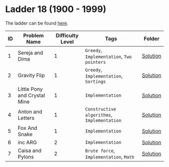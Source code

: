 # Ladder 18 (1900 - 1999)

The ladder can be found [here](https://a2oj.netlify.app/ladder18).

| ID  | Problem Name                 | Difficulty Level | Tags                                        | Folder           |
| --- | ---------------------------- | ---------------- | ------------------------------------------- | ---------------- |
| 1   | Sereja and Dima              | 1                | `Greedy`, `Implementation`, `Two pointers`  | [Solution](./1/) |
| 2   | Gravity Flip                 | 1                | `Greedy`, `Implementation`, `Sortings`      | [Solution](./2/) |
| 3   | Little Pony and Crystal Mine | 1                | `Implementation`                            | [Solution](./3/) |
| 4   | Anton and Letters            | 1                | `Constructive algorithms`, `Implementation` | [Solution](./4/) |
| 5   | Fox And Snake                | 1                | `Implementation`                            | [Solution](./5/) |
| 6   | inc ARG                      | 2                | `Implementation`                            | [Solution](./6/) |
| 7   | Caisa and Pylons             | 2                | `Brute force`, `Implementation`, `Math`     | [Solution](./7/) |

